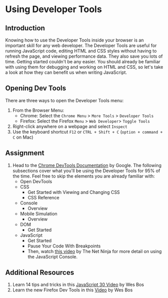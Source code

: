 # Using Developer Tools

## Introduction

Knowing how to use the Developer Tools inside your browser is an important skill for any web developer. The Developer Tools are useful for running JavaScript code, editing HTML and CSS styles without having to refresh the page, and viewing performance data. They also save you lots of time. Getting started couldn't be any easier. You should already be familiar with using them for debugging and working on HTML and CSS, so let's take a look at how they can benefit us when writing JavaScript.

## Opening Dev Tools

There are three ways to open the Developer Tools menu:

1. From the Browser Menu:
   * Chrome: Select the `Chrome Menu` &gt; `More Tools` &gt; `Developer Tools`
   * Firefox: Select the Firefox `Menu` &gt; `Web Developer`&gt; `Toggle Tools`  
2. Right-click anywhere on a webpage and select `Inspect`
3. Use the keyboard shortcut `F12` or `CTRL + Shift + C` \(`option + command + C` on Mac\)

## Assignment

1. Head to the [Chrome DevTools Documentation](https://developers.google.com/web/tools/chrome-devtools/) by Google. The following subsections cover what you'll be using the Developer Tools for 95% of the time.  Feel free to skip the elements you are already familiar with:
   * Open DevTools
   * CSS
     * Get Started with Viewing and Changing CSS
     * CSS Reference
   * Console
     * Overview
   * Mobile Simulation
     * Overview
   * DOM
     * Get Started
   * JavaScript
     * Get Started
     * Pause Your Code With Breakpoints
     * Then, watch [this video](https://www.youtube.com/watch?v=JzZFccCEgGA) by The Net Ninja for more detail on using the JavaScript Console.

## Additional Resources

1. Learn 14 tips and tricks in this [JavaScript 30 Video](https://www.youtube.com/watch?v=xkzDaKwinA8) by Wes Bos
2. Learn the new Firefox Dev Tools in this [Video](https://youtu.be/yznVkCuohGg) by Wes Bos

